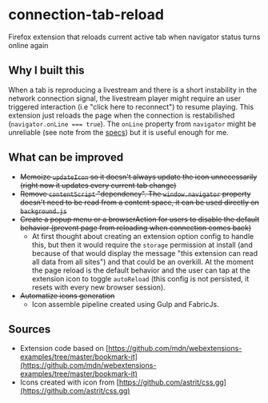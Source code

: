 # connection-tab-reload

Firefox extension that reloads current active tab when navigator status turns online again

## Why I built this

When a tab is reproducing a livestream and there is a short instability in the network connection signal, the livestream player might require an user triggered interaction (i.e "click here to reconnect") to resume playing. This extension just reloads the page when the connection is restabilished (`navigator.onLine === true`). The `onLine` property from `navigator` might be unreliable (see note from the [specs](https://html.spec.whatwg.org/multipage/system-state.html#navigator.online)) but it is useful enough for me.

## What can be improved

- ~~Memoize `updateIcon` so it doesn't always update the icon unnecessarily (right now it updates every current tab change)~~
- ~~Remove `contentScript` "dependency". The `window.navigator` property doesn't need to be read from a content space, it can be used directly on `background.js`~~
- ~~Create a popup menu or a browserAction for users to disable the default behavior (prevent page from reloading when connection comes back)~~
  + At first thought about creating an extension option config to handle this, but then it would require the `storage` permission at install (and because of that would display the message "this extension can read all data from all sites") and that could be an overkill. At the moment the page reload is the default behavior and the user can tap at the extension icon to toggle `autoReload` (this config is not persisted, it resets with every new browser session).
- ~~Automatize icons generation~~
  + Icon assemble pipeline created using Gulp and FabricJs.

## Sources

- Extension code based on [https://github.com/mdn/webextensions-examples/tree/master/bookmark-it](https://github.com/mdn/webextensions-examples/tree/master/bookmark-it)
- Icons created with icon from [https://github.com/astrit/css.gg](https://github.com/astrit/css.gg)
